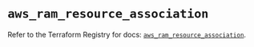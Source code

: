 # `aws_ram_resource_association`

Refer to the Terraform Registry for docs: [`aws_ram_resource_association`](https://registry.terraform.io/providers/hashicorp/aws/3.76.1/docs/resources/ram_resource_association).
